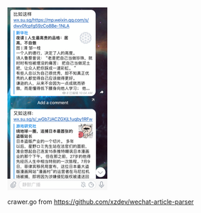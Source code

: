 ![example](https://github.com/zrt/wx.su.sg/blob/master/example.png)

crawer.go from https://github.com/xzdev/wechat-article-parser
